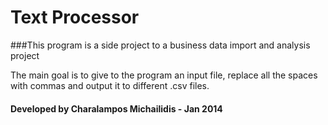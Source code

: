 # Text Processor

###This program is a side project to a business data import and analysis project

The main goal is to give to the program an input file, replace all the spaces with commas and output it to different .csv files.

####	Developed by Charalampos Michailidis - Jan 2014

